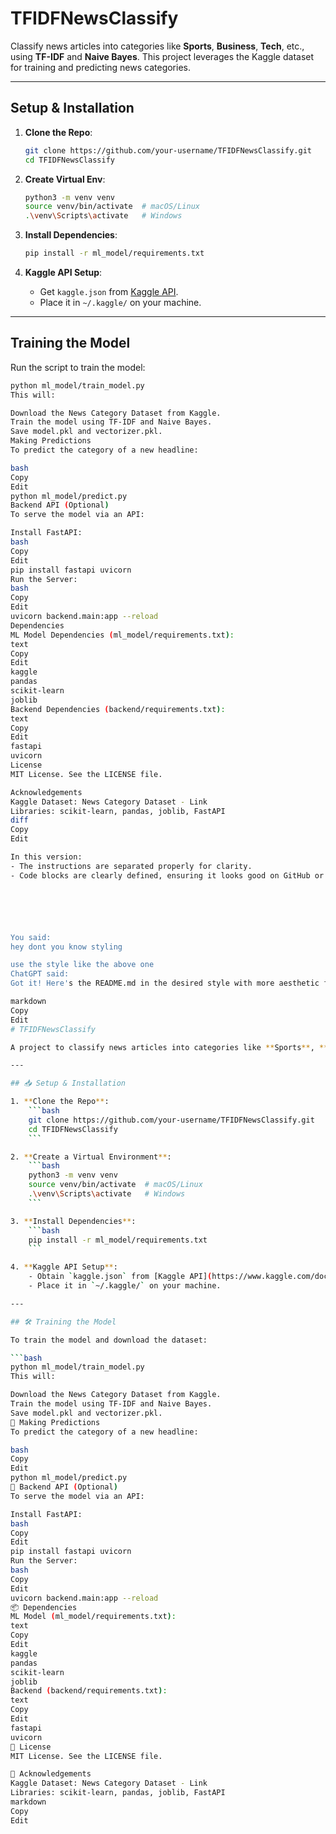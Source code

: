 # TFIDFNewsClassify

Classify news articles into categories like **Sports**, **Business**, **Tech**, etc., using **TF-IDF** and **Naive Bayes**. This project leverages the Kaggle dataset for training and predicting news categories.

---

## Setup & Installation

1. **Clone the Repo**:
    ```bash
    git clone https://github.com/your-username/TFIDFNewsClassify.git
    cd TFIDFNewsClassify
    ```

2. **Create Virtual Env**:
    ```bash
    python3 -m venv venv
    source venv/bin/activate  # macOS/Linux
    .\venv\Scripts\activate   # Windows
    ```

3. **Install Dependencies**:
    ```bash
    pip install -r ml_model/requirements.txt
    ```

4. **Kaggle API Setup**:
    - Get `kaggle.json` from [Kaggle API](https://www.kaggle.com/docs/api).
    - Place it in `~/.kaggle/` on your machine.

---

## Training the Model

Run the script to train the model:

```bash
python ml_model/train_model.py
This will:

Download the News Category Dataset from Kaggle.
Train the model using TF-IDF and Naive Bayes.
Save model.pkl and vectorizer.pkl.
Making Predictions
To predict the category of a new headline:

bash
Copy
Edit
python ml_model/predict.py
Backend API (Optional)
To serve the model via an API:

Install FastAPI:
bash
Copy
Edit
pip install fastapi uvicorn
Run the Server:
bash
Copy
Edit
uvicorn backend.main:app --reload
Dependencies
ML Model Dependencies (ml_model/requirements.txt):
text
Copy
Edit
kaggle
pandas
scikit-learn
joblib
Backend Dependencies (backend/requirements.txt):
text
Copy
Edit
fastapi
uvicorn
License
MIT License. See the LICENSE file.

Acknowledgements
Kaggle Dataset: News Category Dataset - Link
Libraries: scikit-learn, pandas, joblib, FastAPI
diff
Copy
Edit

In this version:
- The instructions are separated properly for clarity.
- Code blocks are clearly defined, ensuring it looks good on GitHub or in VS Code's markdown preview.






You said:
hey dont you know styling

use the style like the above one
ChatGPT said:
Got it! Here's the README.md in the desired style with more aesthetic formatting, keeping everything compact and clear:

markdown
Copy
Edit
# TFIDFNewsClassify

A project to classify news articles into categories like **Sports**, **Business**, **Tech**, etc., using **TF-IDF** and **Naive Bayes**.

---

## 📥 Setup & Installation

1. **Clone the Repo**:
    ```bash
    git clone https://github.com/your-username/TFIDFNewsClassify.git
    cd TFIDFNewsClassify
    ```

2. **Create a Virtual Environment**:
    ```bash
    python3 -m venv venv
    source venv/bin/activate  # macOS/Linux
    .\venv\Scripts\activate   # Windows
    ```

3. **Install Dependencies**:
    ```bash
    pip install -r ml_model/requirements.txt
    ```

4. **Kaggle API Setup**:
    - Obtain `kaggle.json` from [Kaggle API](https://www.kaggle.com/docs/api).
    - Place it in `~/.kaggle/` on your machine.

---

## 🛠 Training the Model

To train the model and download the dataset:

```bash
python ml_model/train_model.py
This will:

Download the News Category Dataset from Kaggle.
Train the model using TF-IDF and Naive Bayes.
Save model.pkl and vectorizer.pkl.
🎯 Making Predictions
To predict the category of a new headline:

bash
Copy
Edit
python ml_model/predict.py
🚀 Backend API (Optional)
To serve the model via an API:

Install FastAPI:
bash
Copy
Edit
pip install fastapi uvicorn
Run the Server:
bash
Copy
Edit
uvicorn backend.main:app --reload
📦 Dependencies
ML Model (ml_model/requirements.txt):
text
Copy
Edit
kaggle
pandas
scikit-learn
joblib
Backend (backend/requirements.txt):
text
Copy
Edit
fastapi
uvicorn
📝 License
MIT License. See the LICENSE file.

👏 Acknowledgements
Kaggle Dataset: News Category Dataset - Link
Libraries: scikit-learn, pandas, joblib, FastAPI
markdown
Copy
Edit
